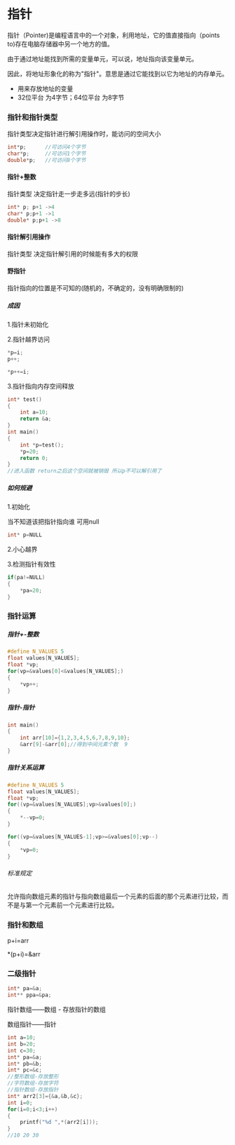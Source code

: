 # 指针

指针（Pointer)是编程语言中的一个对象，利用地址，它的值直接指向（points to)存在电脑存储器中另一个地方的值。

由于通过地址能找到所需的变量单元，可以说，地址指向该变量单元。

因此，将地址形象化的称为"指针"。意思是通过它能找到以它为地址的内存单元。

- 用来存放地址的变量
- 32位平台 为4字节；64位平台 为8字节

### 指针和指针类型

指针类型决定指针进行解引用操作时，能访问的空间大小

```c
int*p;      //可访问4个字节
char*p;     //可访问1个字节
double*p;   //可访问8个字节
```

#### 指针+整数

指针类型 决定指针走一步走多远(指针的步长)

```c
int* p; p+1 ->4
char* p;p+1 ->1
double* p;p+1 ->8
```

#### 指针解引用操作

指针类型 决定指针解引用的时候能有多大的权限

#### 野指针

指针指向的位置是不可知的(随机的，不确定的，没有明确限制的)

##### 成因

1.指针未初始化

2.指针越界访问

```c
*p=i;
p++;

*p++=i;
```

3.指针指向内存空间释放

```c
int* test()
{
    int a=10;
    return &a;
}
int main()
{
    int *p=test();
    *p=20;
    return 0;
}
//进入函数 return之后这个空间就被销毁 所以p不可以解引用了
```

##### 如何规避

1.初始化

当不知道该把指针指向谁 可用null

```c
int* p=NULL
```

2.小心越界

3.检测指针有效性

```c
if(pa!=NULL)
{
    *pa=20;
}
```

### 指针运算

##### 指针+-整数

```c
#define N_VALUES 5
float values[N_VALUES];
float *vp;
for(vp=&values[0]<&values[N_VALUES];)
{
    *vp++;
}
```

##### 指针-指针

```c
int main()
{
    int arr[10]={1,2,3,4,5,6,7,8,9,10};
    &arr[9]-&arr[0];//得到中间元素个数  9
}
```

##### 指针关系运算

```c
#define N_VALUES 5
float values[N_VALUES];
float *vp;
for((vp=&values[N_VALUES];vp>&values[0];)
{
    *--vp=0;    
}
```

```c
for((vp=&values[N_VALUES-1];vp>=&values[0];vp--)
{
    *vp=0;    
}
```

###### 标准规定

允许指向数组元素的指针与指向数组最后一个元素的后面的那个元素进行比较，而不是与第一个元素前一个元素进行比较。

### 指针和数组

p+i=arr

*(p+i)=&arr

### 二级指针

```c
int* pa=&a;
int** ppa=&pa;
```

指针数组——数组 - 存放指针的数组

数组指针——指针

```c
int a=10;
int b=20;
int c=30;
int* pa=&a;
int* pb=&b;
int* pc=&c;
//整形数组-存放整形
//字符数组-存放字符
//指针数组-存放指针
int* arr2[3]={&a,&b,&c};
int i=0;
for(i=0;i<3;i++)
{
    printf("%d ",*(arr2[i]));
}
//10 20 30
```

